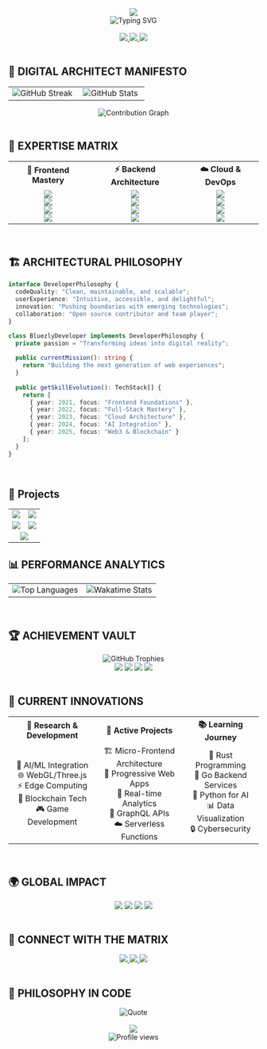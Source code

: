<div align="center">
  <img src="https://capsule-render.vercel.app/api?type=waving&color=gradient&customColorList=6,11,20&height=300&section=header&text=BLUEZLY%20UNIVERSE&fontSize=50&fontColor=fff&animation=twinkling&fontAlignY=35&desc=Where%20Code%20Meets%20Creativity&descAlignY=55&descSize=18" />
</div>

<div align="center">
  <img src="https://readme-typing-svg.herokuapp.com?font=Orbitron&size=30&duration=3000&pause=1000&color=00F5FF&center=true&vCenter=true&multiline=true&width=600&height=100&lines=🚀+Full+Stack+Developer;🎨+Creative+Technologist;🔮+Innovation+Architect;💫+Digital+Experience+Creator" alt="Typing SVG" />
</div>

<br>

<div align="center">
  <a href="https://www.bluezly.exid.me/" target="_blank">
    <img src="https://img.shields.io/badge/🌐_PORTFOLIO-bluezly.exid.me-FF6C37?style=for-the-badge&labelColor=000000&logo=data:image/svg+xml;base64,PHN2ZyB3aWR0aD0iMjQiIGhlaWdodD0iMjQiIHZpZXdCb3g9IjAgMCAyNCAyNCIgZmlsbD0ibm9uZSIgeG1sbnM9Imh0dHA6Ly93d3cudzMub3JnLzIwMDAvc3ZnIj4KPHBhdGggZD0iTTEyIDJMMTMuMDkgOC4yNkwyMCA5TDEzLjA5IDE1Ljc0TDEyIDIyTDEwLjkxIDE1Ljc0TDQgOUwxMC45MSA4LjI2TDEyIDJaIiBmaWxsPSJ3aGl0ZSIvPgo8L3N2Zz4K" />
  </a>
  <a href="https://linkedin.com/in/arab-bram-8b97b6326" target="_blank">
    <img src="https://img.shields.io/badge/💼_LINKEDIN-Connect-0077B5?style=for-the-badge&labelColor=000000&logo=linkedin" />
  </a>
  <a href="https://twitter.com/itsbluezly" target="_blank">
    <img src="https://img.shields.io/badge/🐦_TWITTER-Follow-1DA1F2?style=for-the-badge&labelColor=000000&logo=twitter" />
  </a>
</div>

<br>

## 🌟 DIGITAL ARCHITECT MANIFESTO

<div align="center">
  <table>
    <tr>
      <td align="center" width="50%">
        <img src="https://github-readme-streak-stats.herokuapp.com/?user=bluezly&theme=radical&hide_border=true&stroke=0000&background=0D1117&ring=00F5FF&fire=FF6B35&currStreakLabel=00F5FF" alt="GitHub Streak" />
      </td>
      <td align="center" width="50%">
        <img src="https://github-readme-stats.vercel.app/api?username=bluezly&show_icons=true&count_private=true&theme=radical&hide_border=true&bg_color=0D1117&title_color=00F5FF&icon_color=FF6B35&text_color=FFFFFF&border_radius=10" alt="GitHub Stats" />
      </td>
    </tr>
  </table>
</div>

<div align="center">
  <img src="https://github-readme-activity-graph.vercel.app/graph?username=bluezly&bg_color=0D1117&color=00F5FF&line=FF6B35&point=FFFFFF&area=true&hide_border=true" alt="Contribution Graph" />
</div>

<br>

## 🎯 EXPERTISE MATRIX

<div align="center">
  <table>
    <tr>
      <th align="center">🎨 Frontend Mastery</th>
      <th align="center">⚡ Backend Architecture</th>
      <th align="center">☁️ Cloud & DevOps</th>
    </tr>
    <tr>
      <td align="center">
        <img src="https://skillicons.dev/icons?i=react,nextjs,typescript,tailwind,vue,svelte,threejs,figma&theme=dark" /><br>
        <img src="https://img.shields.io/badge/React_Mastery-95%25-00F5FF?style=flat-square&labelColor=000000" /><br>
        <img src="https://img.shields.io/badge/TypeScript-90%25-3178C6?style=flat-square&labelColor=000000" /><br>
        <img src="https://img.shields.io/badge/UI/UX_Design-85%25-FF6B35?style=flat-square&labelColor=000000" />
      </td>
      <td align="center">
        <img src="https://skillicons.dev/icons?i=nodejs,express,mongodb,postgresql,prisma,graphql,redis,nginx&theme=dark" /><br>
        <img src="https://img.shields.io/badge/Node.js-92%25-339933?style=flat-square&labelColor=000000" /><br>
        <img src="https://img.shields.io/badge/Database_Design-88%25-47A248?style=flat-square&labelColor=000000" /><br>
        <img src="https://img.shields.io/badge/API_Architecture-90%25-FF6B35?style=flat-square&labelColor=000000" />
      </td>
      <td align="center">
        <img src="https://skillicons.dev/icons?i=aws,docker,kubernetes,github,vercel,firebase,terraform,jenkins&theme=dark" /><br>
        <img src="https://img.shields.io/badge/AWS_Services-80%25-232F3E?style=flat-square&labelColor=000000" /><br>
        <img src="https://img.shields.io/badge/Container_Tech-85%25-2496ED?style=flat-square&labelColor=000000" /><br>
        <img src="https://img.shields.io/badge/CI/CD-90%25-00F5FF?style=flat-square&labelColor=000000" />
      </td>
    </tr>
  </table>
</div>

<br>

## 🏗️ ARCHITECTURAL PHILOSOPHY

```typescript
interface DeveloperPhilosophy {
  codeQuality: "Clean, maintainable, and scalable";
  userExperience: "Intuitive, accessible, and delightful";
  innovation: "Pushing boundaries with emerging technologies";
  collaboration: "Open source contributor and team player";
}

class BluezlyDeveloper implements DeveloperPhilosophy {
  private passion = "Transforming ideas into digital reality";
  
  public currentMission(): string {
    return "Building the next generation of web experiences";
  }
  
  public getSkillEvolution(): TechStack[] {
    return [
      { year: 2021, focus: "Frontend Foundations" },
      { year: 2022, focus: "Full-Stack Mastery" },
      { year: 2023, focus: "Cloud Architecture" },
      { year: 2024, focus: "AI Integration" },
      { year: 2025, focus: "Web3 & Blockchain" }
    ];
  }
}
```

<br>

## 🚀 Projects

<div align="center">
  <table>
    <tr>
      <td align="center" width="50%">
        <a href="https://bluezly.exid.me/projects/">
          <img src="https://img.shields.io/badge/🧓_Age_Calculator-blue?style=for-the-badge&labelColor=000000" />
        </a>
      </td>
      <td align="center" width="50%">
        <a href="https://bluezly.exid.me/projects/">
          <img src="https://img.shields.io/badge/🔗_URL_Shortener-orange?style=for-the-badge&labelColor=000000" />
        </a>
      </td>
    </tr>
    <tr>
      <td align="center" width="50%">
        <a href="https://bluezly.exid.me/projects/">
          <img src="https://img.shields.io/badge/📖_Quranic_Verse_Randomizer-green?style=for-the-badge&labelColor=000000" />
        </a>
      </td>
      <td align="center" width="50%">
        <a href="https://bluezly.exid.me/projects/">
          <img src="https://img.shields.io/badge/🖼️_Random_Images_Site-purple?style=for-the-badge&labelColor=000000" />
        </a>
      </td>
    </tr>
    <tr>
      <td align="center" colspan="2">
        <a href="https://bluezly.exid.me/projects/">
          <img src="https://img.shields.io/badge/🎮_Opiacraft_Game_Server-red?style=for-the-badge&labelColor=000000" />
        </a>
      </td>
    </tr>
  </table>
</div>

## 📊 PERFORMANCE ANALYTICS

<div align="center">
  <table>
    <tr>
      <td align="center" width="50%">
        <img src="https://github-readme-stats.vercel.app/api/top-langs/?username=bluezly&layout=donut&theme=radical&hide_border=true&bg_color=0D1117&title_color=00F5FF&text_color=FFFFFF&langs_count=8" alt="Top Languages" />
      </td>
      <td align="center" width="50%">
        <img src="https://github-readme-stats.vercel.app/api/wakatime?username=bluezly&theme=radical&hide_border=true&bg_color=0D1117&title_color=00F5FF&text_color=FFFFFF&custom_title=Weekly+Coding+Activity" alt="Wakatime Stats" />
      </td>
    </tr>
  </table>
</div>

<br>

## 🏆 ACHIEVEMENT VAULT

<div align="center">
  <img src="https://github-profile-trophy.vercel.app/?username=bluezly&theme=radical&no-frame=true&column=4&margin-w=15&margin-h=15&no-bg=true" alt="GitHub Trophies" />
</div>

<div align="center">
  <img src="https://img.shields.io/badge/⭐_GitHub_Stars-500+-FFD700?style=for-the-badge&labelColor=000000" />
  <img src="https://img.shields.io/badge/🍴_Forks-200+-32CD32?style=for-the-badge&labelColor=000000" />
  <img src="https://img.shields.io/badge/👁️_Profile_Views-10K+-FF69B4?style=for-the-badge&labelColor=000000" />
  <img src="https://img.shields.io/badge/🤝_Followers-150+-1E90FF?style=for-the-badge&labelColor=000000" />
</div>

<br>

## 🎨 CURRENT INNOVATIONS

<div align="center">
  <table>
    <tr>
      <th>🔬 Research & Development</th>
      <th>🚀 Active Projects</th>
      <th>📚 Learning Journey</th>
    </tr>
    <tr>
      <td align="center">
        🧠 AI/ML Integration<br>
        🌐 WebGL/Three.js<br>
        ⚡ Edge Computing<br>
        🔐 Blockchain Tech<br>
        🎮 Game Development
      </td>
      <td align="center">
        🏗️ Micro-Frontend Architecture<br>
        📱 Progressive Web Apps<br>
        🎯 Real-time Analytics<br>
        🔄 GraphQL APIs<br>
        ☁️ Serverless Functions
      </td>
      <td align="center">
        🦀 Rust Programming<br>
        🏃 Go Backend Services<br>
        🐍 Python for AI<br>
        📊 Data Visualization<br>
        🔒 Cybersecurity
      </td>
    </tr>
  </table>
</div>

<br>

## 🌍 GLOBAL IMPACT

<div align="center">
  <img src="https://img.shields.io/badge/🌟_Open_Source-Contributor-success?style=for-the-badge&labelColor=000000" />
  <img src="https://img.shields.io/badge/🎓_Mentor-10+_Developers-blue?style=for-the-badge&labelColor=000000" />
  <img src="https://img.shields.io/badge/🗣️_Speaker-Tech_Conferences-orange?style=for-the-badge&labelColor=000000" />
  <img src="https://img.shields.io/badge/✍️_Blogger-Tech_Articles-purple?style=for-the-badge&labelColor=000000" />
</div>

<br>

## 📡 CONNECT WITH THE MATRIX

<div align="center">
  <a href="https://www.bluezly.exid.me/" target="_blank">
    <img src="https://img.shields.io/badge/🌐_Portfolio-Visit_My_Universe-FF6C37?style=for-the-badge&labelColor=000000&logo=firefox&logoColor=white" />
  </a>
  <a href="mailto:bluezlydrops@gmail.com">
    <img src="https://img.shields.io/badge/📧_Email-Let's_Collaborate-EA4335?style=for-the-badge&labelColor=000000&logo=gmail&logoColor=white" />
  </a>
  <a href="[https://calendly.com/bluezly](https://calendly.com/ooffaster/)" target="_blank">
    <img src="https://img.shields.io/badge/📅_Schedule-Book_A_Call-00A2FF?style=for-the-badge&labelColor=000000&logo=googlecalendar&logoColor=white" />
  </a>
</div>

<br>

## 💭 PHILOSOPHY IN CODE

<div align="center">
  <img src="https://quotes-github-readme.vercel.app/api?type=horizontal&theme=radical&quote=Code%20is%20poetry%20written%20in%20logic&author=Bluezly" alt="Quote" />
</div>

<br>

<div align="center">
  <img src="https://capsule-render.vercel.app/api?type=waving&color=gradient&customColorList=6,11,20&height=100&section=footer&animation=twinkling" />
</div>

<div align="center">
  <img src="https://komarev.com/ghpvc/?username=bluezly&label=UNIVERSE+EXPLORERS&color=00F5FF&style=for-the-badge&labelColor=000000" alt="Profile views" />
</div>
